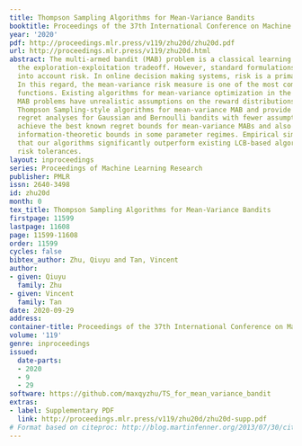 ```yaml
---
title: Thompson Sampling Algorithms for Mean-Variance Bandits
booktitle: Proceedings of the 37th International Conference on Machine Learning
year: '2020'
pdf: http://proceedings.mlr.press/v119/zhu20d/zhu20d.pdf
url: http://proceedings.mlr.press/v119/zhu20d.html
abstract: The multi-armed bandit (MAB) problem is a classical learning task that exemplifies
  the exploration-exploitation tradeoff. However, standard formulations do not take
  into account risk. In online decision making systems, risk is a primary concern.
  In this regard, the mean-variance risk measure is one of the most common objective
  functions. Existing algorithms for mean-variance optimization in the context of
  MAB problems have unrealistic assumptions on the reward distributions. We develop
  Thompson Sampling-style algorithms for mean-variance MAB and provide comprehensive
  regret analyses for Gaussian and Bernoulli bandits with fewer assumptions. Our algorithms
  achieve the best known regret bounds for mean-variance MABs and also attain the
  information-theoretic bounds in some parameter regimes. Empirical simulations show
  that our algorithms significantly outperform existing LCB-based algorithms for all
  risk tolerances.
layout: inproceedings
series: Proceedings of Machine Learning Research
publisher: PMLR
issn: 2640-3498
id: zhu20d
month: 0
tex_title: Thompson Sampling Algorithms for Mean-Variance Bandits
firstpage: 11599
lastpage: 11608
page: 11599-11608
order: 11599
cycles: false
bibtex_author: Zhu, Qiuyu and Tan, Vincent
author:
- given: Qiuyu
  family: Zhu
- given: Vincent
  family: Tan
date: 2020-09-29
address: 
container-title: Proceedings of the 37th International Conference on Machine Learning
volume: '119'
genre: inproceedings
issued:
  date-parts:
  - 2020
  - 9
  - 29
software: https://github.com/maxqyzhu/TS_for_mean_variance_bandit
extras:
- label: Supplementary PDF
  link: http://proceedings.mlr.press/v119/zhu20d/zhu20d-supp.pdf
# Format based on citeproc: http://blog.martinfenner.org/2013/07/30/citeproc-yaml-for-bibliographies/
---
```

